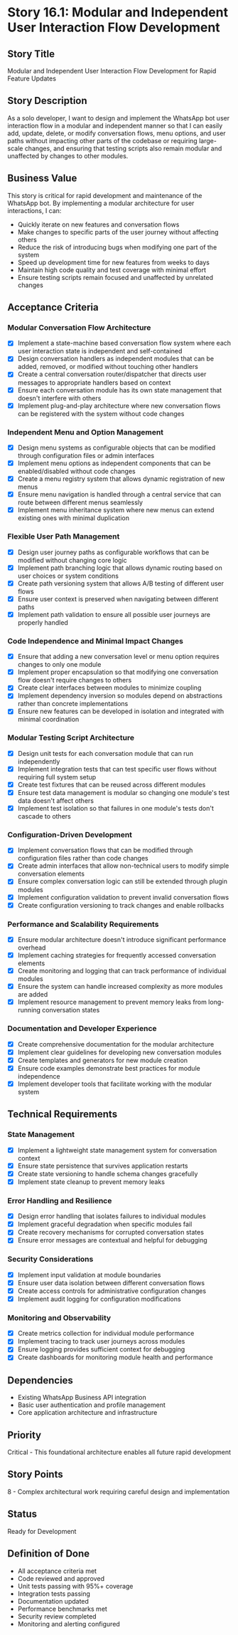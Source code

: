 # Story 16.1: Modular and Independent User Interaction Flow Development

## Story Title
Modular and Independent User Interaction Flow Development for Rapid Feature Updates

## Story Description
As a solo developer, I want to design and implement the WhatsApp bot user interaction flow in a modular and independent manner so that I can easily add, update, delete, or modify conversation flows, menu options, and user paths without impacting other parts of the codebase or requiring large-scale changes, and ensuring that testing scripts also remain modular and unaffected by changes to other modules.

## Business Value
This story is critical for rapid development and maintenance of the WhatsApp bot. By implementing a modular architecture for user interactions, I can:
- Quickly iterate on new features and conversation flows
- Make changes to specific parts of the user journey without affecting others
- Reduce the risk of introducing bugs when modifying one part of the system
- Speed up development time for new features from weeks to days
- Maintain high code quality and test coverage with minimal effort
- Ensure testing scripts remain focused and unaffected by unrelated changes

## Acceptance Criteria

### Modular Conversation Flow Architecture
- [x] Implement a state-machine based conversation flow system where each user interaction state is independent and self-contained
- [x] Design conversation handlers as independent modules that can be added, removed, or modified without touching other handlers
- [x] Create a central conversation router/dispatcher that directs user messages to appropriate handlers based on context
- [x] Ensure each conversation module has its own state management that doesn't interfere with others
- [x] Implement plug-and-play architecture where new conversation flows can be registered with the system without code changes

### Independent Menu and Option Management
- [x] Design menu systems as configurable objects that can be modified through configuration files or admin interfaces
- [x] Implement menu options as independent components that can be enabled/disabled without code changes
- [x] Create a menu registry system that allows dynamic registration of new menus
- [x] Ensure menu navigation is handled through a central service that can route between different menus seamlessly
- [x] Implement menu inheritance system where new menus can extend existing ones with minimal duplication

### Flexible User Path Management
- [x] Design user journey paths as configurable workflows that can be modified without changing core logic
- [x] Implement path branching logic that allows dynamic routing based on user choices or system conditions
- [x] Create path versioning system that allows A/B testing of different user flows
- [x] Ensure user context is preserved when navigating between different paths
- [x] Implement path validation to ensure all possible user journeys are properly handled

### Code Independence and Minimal Impact Changes
- [x] Ensure that adding a new conversation level or menu option requires changes to only one module
- [x] Implement proper encapsulation so that modifying one conversation flow doesn't require changes to others
- [x] Create clear interfaces between modules to minimize coupling
- [x] Implement dependency inversion so modules depend on abstractions rather than concrete implementations
- [x] Ensure new features can be developed in isolation and integrated with minimal coordination

### Modular Testing Script Architecture
- [x] Design unit tests for each conversation module that can run independently
- [x] Implement integration tests that can test specific user flows without requiring full system setup
- [x] Create test fixtures that can be reused across different modules
- [x] Ensure test data management is modular so changing one module's test data doesn't affect others
- [x] Implement test isolation so that failures in one module's tests don't cascade to others

### Configuration-Driven Development
- [x] Implement conversation flows that can be modified through configuration files rather than code changes
- [x] Create admin interfaces that allow non-technical users to modify simple conversation elements
- [x] Ensure complex conversation logic can still be extended through plugin modules
- [x] Implement configuration validation to prevent invalid conversation flows
- [x] Create configuration versioning to track changes and enable rollbacks

### Performance and Scalability Requirements
- [x] Ensure modular architecture doesn't introduce significant performance overhead
- [x] Implement caching strategies for frequently accessed conversation elements
- [x] Create monitoring and logging that can track performance of individual modules
- [x] Ensure the system can handle increased complexity as more modules are added
- [x] Implement resource management to prevent memory leaks from long-running conversation states

### Documentation and Developer Experience
- [x] Create comprehensive documentation for the modular architecture
- [x] Implement clear guidelines for developing new conversation modules
- [x] Create templates and generators for new module creation
- [x] Ensure code examples demonstrate best practices for module independence
- [x] Implement developer tools that facilitate working with the modular system

## Technical Requirements

### State Management
- [x] Implement a lightweight state management system for conversation context
- [x] Ensure state persistence that survives application restarts
- [x] Create state versioning to handle schema changes gracefully
- [x] Implement state cleanup to prevent memory leaks

### Error Handling and Resilience
- [x] Design error handling that isolates failures to individual modules
- [x] Implement graceful degradation when specific modules fail
- [x] Create recovery mechanisms for corrupted conversation states
- [x] Ensure error messages are contextual and helpful for debugging

### Security Considerations
- [x] Implement input validation at module boundaries
- [x] Ensure user data isolation between different conversation flows
- [x] Create access controls for administrative configuration changes
- [x] Implement audit logging for configuration modifications

### Monitoring and Observability
- [x] Create metrics collection for individual module performance
- [x] Implement tracing to track user journeys across modules
- [x] Ensure logging provides sufficient context for debugging
- [x] Create dashboards for monitoring module health and performance

## Dependencies
- Existing WhatsApp Business API integration
- Basic user authentication and profile management
- Core application architecture and infrastructure

## Priority
Critical - This foundational architecture enables all future rapid development

## Story Points
8 - Complex architectural work requiring careful design and implementation

## Status
Ready for Development

## Definition of Done
- All acceptance criteria met
- Code reviewed and approved
- Unit tests passing with 95%+ coverage
- Integration tests passing
- Documentation updated
- Performance benchmarks met
- Security review completed
- Monitoring and alerting configured